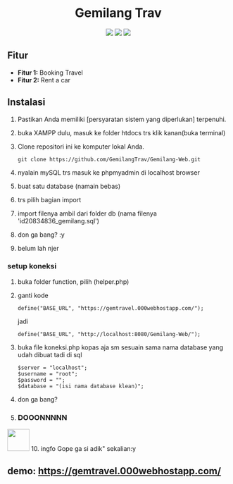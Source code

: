 <!-- Nama Proyek -->
<h1 align="center">Gemilang Trav</h1>

<!-- Deskripsi -->
<!-- <p align="center">
  Ini adalah proyek web yang dibuat untuk [deskripsi proyek Anda]. Tujuan utama proyek ini adalah [jelaskan tujuan utama proyek Anda].
</p> -->

<!-- Tampilan Badge -->
<p align="center">
  <img src="https://img.shields.io/badge/version-v1.0-blue">
  <img src="https://img.shields.io/badge/license-MIT-green">
  <img src="https://img.shields.io/badge/author-Kelompok%20delapan-orange">
</p>

<!-- Tampilan Screenshot/Gambar Proyek -->
<!-- <p align="center">
  <img src="screenshot.png" alt="Screenshot Proyek">
</p> -->

<!-- Fitur -->
## Fitur

- **Fitur 1:** Booking Travel
- **Fitur 2:** Rent a car


<!-- Instalasi -->
## Instalasi

1. Pastikan Anda memiliki [persyaratan sistem yang diperlukan] terpenuhi.
2. buka XAMPP dulu, masuk ke folder htdocs trs klik kanan(buka terminal)
3. Clone repositori ini ke komputer lokal Anda.

   ```shell
   git clone https://github.com/GemilangTrav/Gemilang-Web.git

4. nyalain mySQL trs masuk ke phpmyadmin di localhost browser
5. buat satu database (namain bebas)
6. trs pilih bagian import 
8. import filenya ambil dari folder db (nama filenya 'id20834836_gemilang.sql')
9. don ga bang? :y
10. belum lah njer

### setup koneksi

1. buka folder function, pilih (helper.php)
2. ganti kode 
    ```
    define("BASE_URL", "https://gemtravel.000webhostapp.com/");
    ```
    jadi

    ```shell
    define("BASE_URL", "http://localhost:8080/Gemilang-Web/");
    ```
3. buka file koneksi.php
    kopas aja sm sesuain sama nama database yang udah dibuat tadi di sql
    ```shell
    $server = "localhost";
	$username = "root";
	$password = "";
	$database = "(isi nama database klean)";
    ```

4. don ga bang?
5. ### DOOONNNNN 


<img src="https://media.giphy.com/media/VgCDAzcKvsR6OM0uWg/giphy.gif" width="50">
10. ingfo Gope ga si adik" sekalian:y



## demo: https://gemtravel.000webhostapp.com/
